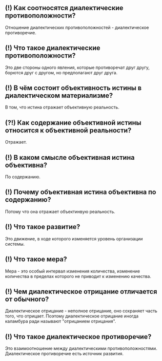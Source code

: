 ## (!) Как соотносятся диалектические противоположности?
Отношение диалектических противоположностей - диалектическое противоречие.

## (!) Что такое диалектические противоположности?
Это две стороны одного явления, которые противоречат друг другу, борются друг с другом, но предполагают друг друга.

## (!) В чём состоит объективность истины в диалектическом материализме?
В том, что истина отражает объективную реальность.

## (?!) Как содержание объективной истины относится к объективной реальности?
Отражает.

## (!) В каком смысле объективная истина объективна?
По содержанию.

## (!) Почему объективная истина объективна по содержанию?
Потому что она отражает объектинвую реальность.

## (!) Что такое развитие?
Это движение, в ходе которого изменяется уровень организации системы.

## (!) Что такое мера?
Мера - это особый интервал изменения количества, изменение количества в пределах которого не приводит к изменению качества.

## (!) Чем диалектическое отрицание отличается от обычного?
Диалектическое отрицание - неполное отрицание, оно сохраняет часть того, что отрицает.
Поэтому диалектическое отрицание иногда каламбура ради называют "отрицанием отрицания".

## (!) Что такое диалектическое противоречие?
Это взаимоотношение между диалектическими противоположностями.
Диалектическое противоречие есть источник развития.

